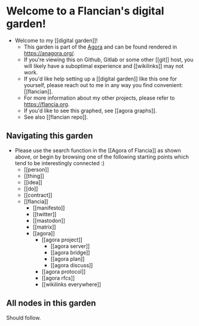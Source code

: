 # Welcome to a Flancian's digital garden!

- Welcome to my [[digital garden]]!
  - This garden is part of the [Agora](https://anagora.org/agora) and can be found rendered in https://anagora.org/.
  - If you're viewing this on Github, Gitlab or some other [[git]] host, you will likely have a suboptimal experience and [[wikilinks]] may not work.
  - If you'd like help setting up a [[digital garden]] like this one for yourself, please reach out to me in any way you find convenient: [[flancian]].
  - For more information about my other projects, please refer to https://flancia.org.
  - If you'd like to see this graphed, see [[agora graphs]].
  - See also [[flancian repo]].

## Navigating this garden

- Please use the search function in the [[Agora of Flancia]] as shown above, or begin by browsing one of the following starting points which tend to be interestingly connected :)
  - [[person]]
  - [[thing]]
  - [[idea]]
  - [[do]]
  - [[contract]]
  - [[flancia]]
    - [[manifesto]]
    - [[twitter]]
    - [[mastodon]]
    - [[matrix]]
    - [[agora]]
      - [[agora project]]
        - [[agora server]]
        - [[agora bridge]]
        - [[agora plan]]
        - [[agora discuss]]
      - [[agora protocol]]
      - [[agora rfcs]]
      - [[wikilinks everywhere]]

## All nodes in this garden

Should follow.

